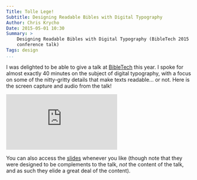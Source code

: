 ```yaml
---
Title: Tolle Lege!
Subtitle: Designing Readable Bibles with Digital Typography
Author: Chris Krycho
Date: 2015-05-01 10:30
Summary: >
    Designing Readable Bibles with Digital Typography (BibleTech 2015
    conference talk)
Tags: design
...
```


I was delighted to be able to give a talk at [BibleTech] this year. I spoke for
almost exactly 40 minutes on the subject of digital typography, with a focus on
some of the nitty-gritty details that make texts readable... or not. Here is the
screen capture and audio from the talk!

<div class="iframe-wrapper four-to-three">
<iframe src="https://player.vimeo.com/video/126655499" frameborder="0" webkitallowfullscreen mozallowfullscreen allowfullscreen></iframe>
</div>

You can also access the [slides] whenever you like (though note that they were
designed to be complements to the talk, *not* the content of the talk, and as
such they elide a great deal of the content).

[BibleTech]: http://bibletechconference.com/
[slides]: /talks/bibletech2015/
